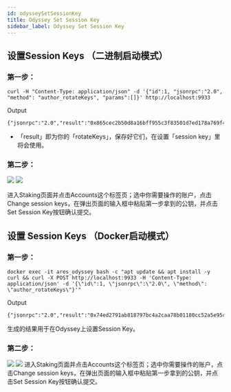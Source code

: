 ```yaml
---
id: odysseySetSessionKey
title: Odyssey Set Session Key
sidebar_label: Odyssey Set Session Key
---
```


## 设置Session Keys （二进制启动模式）

### 第一步：
````
curl -H "Content-Type: application/json" -d '{"id":1, "jsonrpc":"2.0", "method": "author_rotateKeys", "params":[]}' http://localhost:9933
````

Output
````
{"jsonrpc":"2.0","result":"0x865cec2b50d8a16bff955c3f83501d7ed178a769f410c8557920964227cf55262be48db19f5ec8fc30706f68c7949768d9f9e943b5e4d019295b4da579618848b68b116b6e42dfd62162971efed83729f09582abd729b935a35dece66fb34615","id":1}
````
* 「result」即为你的「rotateKeys」，保存好它们，在设置「session key」里将会使用。


### 第二步：

![](assets/build/321.png)
![](assets/build/322.png)

进入Staking页面并点击Accounts这个标签页；选中你需要操作的账户，点击Change session keys，在弹出页面的输入框中粘贴第一步拿到的公钥，并点击Set Session Key按钮确认提交。




## 设置 Session Keys  （Docker启动模式）

### 第一步：
````
docker exec -it ares_odyssey bash -c "apt update && apt install -y curl && curl -X POST http://localhost:9933 -H 'Content-Type: application/json' -d '{\"id\":1, \"jsonrpc\":\"2.0\", \"method\": \"author_rotateKeys\"}'"
````

Output
````
{"jsonrpc":"2.0","result":"0x74ed2791ab818797bc4a2caa78b01180cc52a5e95c8cd5286d2642b671c3986d00a93e91eaedd838f275f4c49f1c9a9c2525f7f34577c556f02bc357eddaa4dbf28ab5102be4fa22b6b8115765d290de0c6c91f37a265acecdf3782746bff32b","id":1}
````
生成的结果用于在Odyssey上设置Session Key。


### 第二步：

![](assets/build/321.png)
![](assets/build/322.png)
进入Staking页面并点击Accounts这个标签页；选中你需要操作的账户，点击Change session keys，在弹出页面的输入框中粘贴第一步拿到的公钥，并点击Set Session Key按钮确认提交。
